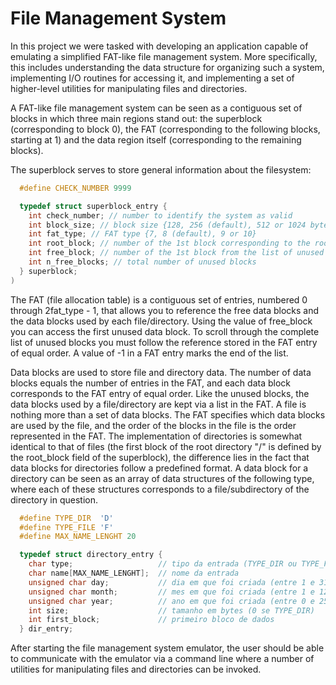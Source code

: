 # File Management System

In this project we were tasked with developing an application capable of emulating a simplified FAT-like file management system. More specifically, this includes understanding the data structure for organizing such a system, implementing I/O routines for accessing it, and implementing a set of higher-level utilities for manipulating files and directories.

A FAT-like file management system can be seen as a contiguous set of blocks in which three main regions stand out: the superblock (corresponding to block 0), the FAT (corresponding to the following blocks, starting at 1) and the data region itself (corresponding to the remaining blocks).

The superblock serves to store general information about the filesystem:

```C
  #define CHECK_NUMBER 9999

  typedef struct superblock_entry {
    int check_number; // number to identify the system as valid
    int block_size; // block size {128, 256 (default), 512 or 1024 bytes}
    int fat_type; // FAT type {7, 8 (default), 9 or 10}
    int root_block; // number of the 1st block corresponding to the root directory
    int free_block; // number of the 1st block from the list of unused blocks
    int n_free_blocks; // total number of unused blocks
  } superblock;
)
```

The FAT (file allocation table) is a contiguous set of entries, numbered 0 through 2fat_type - 1, that allows you to reference the free data blocks and the data blocks used by each file/directory. Using the value of free_block you can access the first unused data block. To scroll through the complete list of unused blocks you must follow the reference stored in the FAT entry of equal order. A value of -1 in a FAT entry marks the end of the list.

Data blocks are used to store file and directory data. The number of data blocks equals the number of entries in the FAT, and each data block corresponds to the FAT entry of equal order. Like the unused blocks, the data blocks used by a file/directory are kept via a list in the FAT. A file is nothing more than a set of data blocks. The FAT specifies which data blocks are used by the file, and the order of the blocks in the file is the order represented in the FAT. The implementation of directories is somewhat identical to that of files (the first block of the root directory "/" is defined by the root_block field of the superblock), the difference lies in the fact that data blocks for directories follow a predefined format. A data block for a directory can be seen as an array of data structures of the following type, where each of these structures corresponds to a file/subdirectory of the directory in question.

```C
  #define TYPE_DIR  'D'
  #define TYPE_FILE 'F'
  #define MAX_NAME_LENGHT 20

  typedef struct directory_entry {
    char type;                   // tipo da entrada (TYPE_DIR ou TYPE_FILE)
    char name[MAX_NAME_LENGHT];  // nome da entrada
    unsigned char day;           // dia em que foi criada (entre 1 e 31)
    unsigned char month;         // mes em que foi criada (entre 1 e 12)
    unsigned char year;          // ano em que foi criada (entre 0 e 255 - 0 representa o ano de 1900)
    int size;                    // tamanho em bytes (0 se TYPE_DIR)
    int first_block;             // primeiro bloco de dados
  } dir_entry;
  ```
  
After starting the file management system emulator, the user should be able to communicate with the emulator via a command line where a number of utilities for manipulating files and directories can be invoked.

